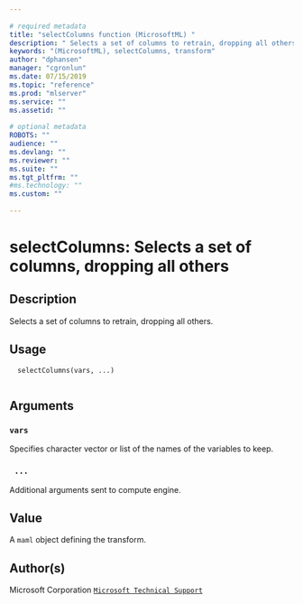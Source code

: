 ```yaml
--- 
 
# required metadata 
title: "selectColumns function (MicrosoftML) " 
description: " Selects a set of columns to retrain, dropping all others. " 
keywords: "(MicrosoftML), selectColumns, transform" 
author: "dphansen" 
manager: "cgronlun" 
ms.date: 07/15/2019
ms.topic: "reference" 
ms.prod: "mlserver" 
ms.service: "" 
ms.assetid: "" 
 
# optional metadata 
ROBOTS: "" 
audience: "" 
ms.devlang: "" 
ms.reviewer: "" 
ms.suite: "" 
ms.tgt_pltfrm: "" 
#ms.technology: "" 
ms.custom: "" 
 
--- 
```

 
 
 
 
 # selectColumns: Selects a set of columns, dropping all others 
 ## Description
 
Selects a set of columns to retrain, dropping all others.
 
 
 ## Usage

```   
  selectColumns(vars, ...)
 
```
 
 ## Arguments

   
  
 ### `vars`
 Specifies character vector or list of the names of the variables to keep. 
  
  
  
 ### ` ...`
 Additional arguments sent to compute engine. 
  
 
 
 ## Value
 
A `maml` object defining the transform.
 
 ## Author(s)
 
Microsoft Corporation [`Microsoft Technical Support`](https://go.microsoft.com/fwlink/?LinkID=698556&clcid=0x409)

 
 
 
 
